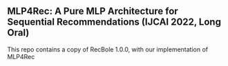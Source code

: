 ## MLP4Rec: A Pure MLP Architecture for Sequential Recommendations (IJCAI 2022, Long Oral)

This repo contains a copy of RecBole 1.0.0, with our implementation of MLP4Rec
